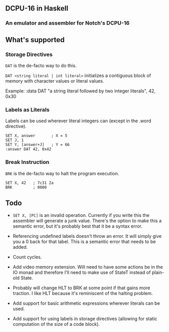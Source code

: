 ## DCPU-16 in Haskell

### An emulator and assembler for Notch's DCPU-16 


## What's supported

### Storage Directives
`DAT` is the de-facto way to do this.

`DAT <string literal | int literal>` initializes a contiguous block of memory with character values or literal values.

Example:
    :data DAT "a string literal followed by two integer literals", 42, 0x30

### Labels as Literals
Labels can be used wherever literal integers can (except in the .word directive).

    SET X, answer       ; X = 5
    SET J, 1
    SET Y, [answer+J]   ; Y = 66
    :answer DAT 42, 0x42

### Break Instruction
`BRK` is the de-facto way to halt the program execution.

    SET X, 42   ; 7c31 2a
    BRK         ; 0000

## Todo

- `SET X, [PC]` is an invalid operation. Currently if you write this the assembler will generate a junk value. There's the option to make this a semantic error, but it's probably best that it be a syntax error.

- Referencing undefined labels doesn't throw an error. It will simply give you a 0 back for that label. This is a semantic error that needs to be added.

- Count cycles.

- Add video memory extension. Will need to have some actions be in the IO monad and therefore I'll need to make use of StateT instead of plain-old State.

- Probably will change HLT to BRK at some point if that gains more traction. I like HLT because it's reminiscent of the halting problem.

- Add support for basic arithmetic expressions wherever literals can be used.

- Add support for using labels in storage directives (allowing for static computation of the size of a code block).
